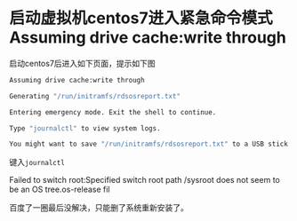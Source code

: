 # 启动虚拟机centos7进入紧急命令模式Assuming drive cache:write through

启动centos7后进入如下页面，提示如下图



```bash
Assuming drive cache:write through

Generating "/run/initramfs/rdsosreport.txt"

Entering emergency mode. Exit the shell to continue.

Type "journalctl" to view system logs.

You might want to save "/run/initramfs/rdsosreport.txt" to a USB stick or /boot after mounting them and attach it to a bug report.
```

键入`journalctl`



Failed to switch root:Specified switch root path /sysroot does not seem to be an OS tree.os-release fil



百度了一圈最后没解决，只能删了系统重新安装了。